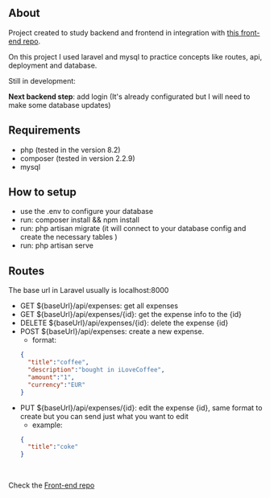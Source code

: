 ## About
Project created to study backend and frontend in integration with <a href="https://github.com/MatheusFelizardo/saidinhas">this front-end repo</a>.

On this project I used laravel and mysql to practice concepts like routes, api, deployment and database.

Still in development:

<strong>Next backend step</strong>: add login (It's already configurated but I will need to make some database updates)

## Requirements
- php (tested in the version 8.2)
- composer (tested in version 2.2.9)
- mysql

## How to setup
 - use the .env to configure your database
 - run: composer install && npm install
 - run: php artisan migrate (it will connect to your database config and create the necessary tables )
 - run: php artisan serve

## Routes
  The base url in Laravel usually is localhost:8000
  - GET ${baseUrl}/api/expenses: get all expenses
  - GET ${baseUrl}/api/expenses/{id}: get the expense info to the {id}
  - DELETE ${baseUrl}/api/expenses/{id}: delete the expense {id}
  - POST ${baseUrl}/api/expenses: create a new expense.
    - format: 
    ```JSON 
    {
      "title":"coffee",
      "description":"bought in iLoveCoffee",
      "amount":"1",
      "currency":"EUR"
    } 
    ```
  - PUT ${baseUrl}/api/expenses/{id}: edit the expense {id}, same format to create but you can send just what you want to edit
    - example:
    ```JSON 
    {
      "title":"coke"
    } 
    ```

<br/>
<p>Check the <a href="https://github.com/MatheusFelizardo/saidinhas">Front-end repo</a></p>
